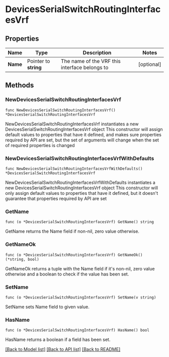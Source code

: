 # DevicesSerialSwitchRoutingInterfacesVrf

## Properties

Name | Type | Description | Notes
------------ | ------------- | ------------- | -------------
**Name** | Pointer to **string** | The name of the VRF this interface belongs to | [optional] 

## Methods

### NewDevicesSerialSwitchRoutingInterfacesVrf

`func NewDevicesSerialSwitchRoutingInterfacesVrf() *DevicesSerialSwitchRoutingInterfacesVrf`

NewDevicesSerialSwitchRoutingInterfacesVrf instantiates a new DevicesSerialSwitchRoutingInterfacesVrf object
This constructor will assign default values to properties that have it defined,
and makes sure properties required by API are set, but the set of arguments
will change when the set of required properties is changed

### NewDevicesSerialSwitchRoutingInterfacesVrfWithDefaults

`func NewDevicesSerialSwitchRoutingInterfacesVrfWithDefaults() *DevicesSerialSwitchRoutingInterfacesVrf`

NewDevicesSerialSwitchRoutingInterfacesVrfWithDefaults instantiates a new DevicesSerialSwitchRoutingInterfacesVrf object
This constructor will only assign default values to properties that have it defined,
but it doesn't guarantee that properties required by API are set

### GetName

`func (o *DevicesSerialSwitchRoutingInterfacesVrf) GetName() string`

GetName returns the Name field if non-nil, zero value otherwise.

### GetNameOk

`func (o *DevicesSerialSwitchRoutingInterfacesVrf) GetNameOk() (*string, bool)`

GetNameOk returns a tuple with the Name field if it's non-nil, zero value otherwise
and a boolean to check if the value has been set.

### SetName

`func (o *DevicesSerialSwitchRoutingInterfacesVrf) SetName(v string)`

SetName sets Name field to given value.

### HasName

`func (o *DevicesSerialSwitchRoutingInterfacesVrf) HasName() bool`

HasName returns a boolean if a field has been set.


[[Back to Model list]](../README.md#documentation-for-models) [[Back to API list]](../README.md#documentation-for-api-endpoints) [[Back to README]](../README.md)


